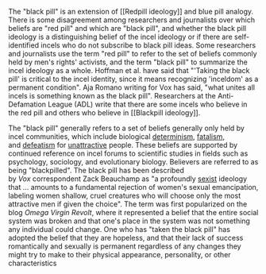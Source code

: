 The "black pill" is an extension of [[Redpill ideology]] and blue pill analogy. There is some disagreement among researchers and journalists over which beliefs are "red pill" and which are "black pill", and whether the black pill ideology is a distinguishing belief of the incel ideology or if there are self-identified incels who do not subscribe to black pill ideas. Some researchers and journalists use the term "red pill" to refer to the set of beliefs commonly held by men's rights' activists, and the term "black pill" to summarize the incel ideology as a whole. Hoffman et al. have said that "'Taking the black pill' is critical to the incel identity, since it means recognizing 'inceldom' as a permanent condition". Aja Romano writing for Vox has said, "what unites all incels is something known as the black pill". Researchers at the Anti-Defamation League (ADL) write that there are some incels who believe in the red pill and others who believe in [[Blackpill ideology]].

The "black pill" generally refers to a set of beliefs generally only held by incel communities, which include biological [determinism](https://en.wikipedia.org/wiki/Determinism "Determinism"), [fatalism](https://en.wikipedia.org/wiki/Fatalism "Fatalism"), and [defeatism](https://en.wikipedia.org/wiki/Defeatism "Defeatism") for [unattractive](https://en.wikipedia.org/wiki/Unattractiveness "Unattractiveness") people. These beliefs are supported by continued reference on incel forums to scientific studies in fields such as psychology, sociology, and evolutionary biology. Believers are referred to as being "blackpilled". The black pill has been described by _Vox_ correspondent Zack Beauchamp as "a profoundly [sexist](https://en.wikipedia.org/wiki/Sexism "Sexism") ideology that ... amounts to a fundamental rejection of women's sexual emancipation, labeling women shallow, cruel creatures who will choose only the most attractive men if given the choice". The term was first popularized on the blog _Omega Virgin Revolt_, where it represented a belief that the entire social system was broken and that one's place in the system was not something any individual could change. One who has "taken the black pill" has adopted the belief that they are hopeless, and that their lack of success romantically and sexually is permanent regardless of any changes they might try to make to their physical appearance, personality, or other characteristics